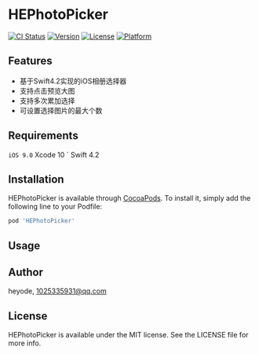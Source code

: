 # HEPhotoPicker

[![CI Status](https://img.shields.io/travis/heyode/HEPhotoPicker.svg?style=flat)](https://travis-ci.org/heyode/HEPhotoPicker)
[![Version](https://img.shields.io/cocoapods/v/HEPhotoPicker.svg?style=flat)](https://cocoapods.org/pods/HEPhotoPicker)
[![License](https://img.shields.io/cocoapods/l/HEPhotoPicker.svg?style=flat)](https://cocoapods.org/pods/HEPhotoPicker)
[![Platform](https://img.shields.io/cocoapods/p/HEPhotoPicker.svg?style=flat)](https://cocoapods.org/pods/HEPhotoPicker)

## Features

- 基于Swift4.2实现的iOS相册选择器
- 支持点击预览大图
- 支持多次累加选择
- 可设置选择图片的最大个数

## Requirements
` iOS 9.0
` Xcode 10
` Swift 4.2
## Installation

HEPhotoPicker is available through [CocoaPods](https://cocoapods.org). To install
it, simply add the following line to your Podfile:

```ruby
pod 'HEPhotoPicker'
```
## Usage

## Author

heyode, 1025335931@qq.com

## License

HEPhotoPicker is available under the MIT license. See the LICENSE file for more info.
